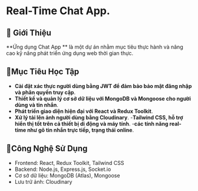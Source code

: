 # Real-Time Chat App.

## 💬 Giới Thiệu
**Ứng dụng Chat App ** là một dự án nhằm mục tiêu thực hành và nâng cao kỹ năng phát triển ứng dụng web thời gian thực.

## 📌Mục Tiêu Học Tập
- **Cài đặt xác thực người dùng bằng JWT để đảm bảo bảo mật đăng nhập và phân quyền truy cập**.
- **Thiết kế và quản lý cơ sở dữ liệu với MongoDB và Mongoose cho người dùng và tin nhắn**.
- **Phát triển giao diện hiện đại với React và Redux Toolkit**.
- **Xử lý tải lên ảnh người dùng bằng Cloudinary**.
-**Tailwind CSS, hỗ trợ hiển thị tốt trên cả thiết bị di động và máy tính**.
-**các tính năng real-time như gõ tin nhắn trực tiếp, trạng thái online**.

## 🔧Công Nghệ Sử Dụng
- Frontend: React, Redux Toolkit, Tailwind CSS
- Backend: Node.js, Express.js, Socket.io
- Cơ sở dữ liệu: MongoDB (Atlas), Mongoose
- Lưu trữ ảnh: Cloudinary


